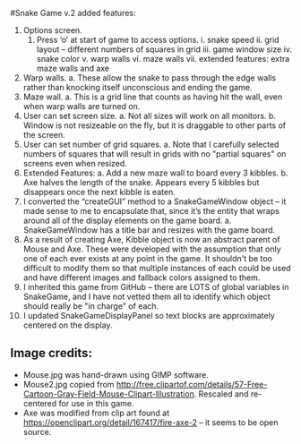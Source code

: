 #Snake Game v.2 added features:

1. Options screen.
    1. Press ‘o’ at start of game to access options.
        i. snake speed
        ii. grid layout – different numbers of squares in grid
        iii. game window size
        iv. snake color
        v. warp walls
        vi. maze walls
        vii. extended features: extra maze walls and axe
2. Warp walls.
    a. These allow the snake to pass through the edge walls rather than knocking itself unconscious and ending the game.
3. Maze wall.
    a. This is a grid line that counts as having hit the wall, even when warp walls are turned on.
4. User can set screen size.
    a. Not all sizes will work on all monitors.
    b. Window is not resizeable on the fly, but it is draggable to other parts of the screen.
5. User can set number of grid squares.
    a. Note that I carefully selected numbers of squares that will result in grids with no "partial squares" on screens even when resized.
6. Extended Features:
    a. Add a new maze wall to board every 3 kibbles.
    b. Axe halves the length of the snake.  Appears every 5 kibbles but disappears once the next kibble is eaten.
7. I converted the “createGUI” method to a SnakeGameWindow object – it made sense to me to encapsulate that, since it’s the entity that wraps around all of the display elements on the game board.
    a. SnakeGameWindow has a title bar and resizes with the game board.
8. As a result of creating Axe, Kibble object is now an abstract parent of Mouse and Axe.  These were developed with the assumption that only one of each ever exists at any point in the game.  It shouldn't be too difficult to modify them so that multiple instances of each could be used and have different images and fallback colors assigned to them.
9. I inherited this game from GitHub – there are LOTS of global variables in SnakeGame, and I have not vetted them all to identify which object should really be "in charge" of each.
10. I updated SnakeGameDisplayPanel so text blocks are approximately centered on the display.



## Image credits:
* Mouse.jpg was hand-drawn using GIMP software.
* Mouse2.jpg copied from http://free.clipartof.com/details/57-Free-Cartoon-Gray-Field-Mouse-Clipart-Illustration.  Rescaled and re-centered for use in this game.
* Axe was modified from clip art found at https://openclipart.org/detail/167417/fire-axe-2 – it seems to be open source.
